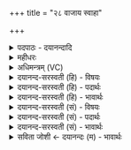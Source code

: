 +++
title = "२८ वाजाय स्वाहा"

+++
<details><summary>पदपाठः - दयानन्दादि</summary>

वाजा॑य। स्वाहा॑। प्र॒स॒वायेति॑ प्रऽस॒वाय॑। स्वाहा॑। अ॒पि॒जाय॑। स्वाहा॑। क्रत॑वे। स्वाहा॑। वस॑वे। स्वाहा॑। अ॒ह॒र्पत॑ये। स्वाहा॑। अह्ने॑। मु॒ग्धाय॑ स्वाहा॑। मु॒ग्धाय॑। वै॒न॒ꣳशि॒नाय॑। स्वाहा॑। वि॒न॒ꣳशिन॒ इति॑ विन॒ꣳशिने॑। आ॒न्त्या॒य॒नाय॑। स्वाहा॑। आन्त्या॑य। भौ॒व॒नाय॑। स्वाहा॑। भुव॑नस्य। पत॑ये। स्वाहा॑। अधि॑पतय॒ इत्यधि॑ऽपतये। स्वाहा॑। प्र॒जाप॑तय॒ इति॑ प्र॒जाऽप॑तये। स्वाहा॑। इ॒यम्। ते॒। राट्। मि॒त्राय॑। य॒न्ता। अ॒सि॒। यम॑नः। ऊ॒र्जे। त्वा॒। वृष्ट्यै॑। त्वा॒। प्र॒जाना॒मिति॑ प्र॒ऽजाना॑म्। त्वा॒। आधि॑पत्या॒येत्याधि॑ऽपत्याय। २८।
</details>

<details><summary>महीधरः</summary>

म० अथ नामग्राहहोमः । तथाच श्रुतिः 'अथ नामग्राहं जुहोति वाजाय स्वाहेत्येतद्वै देवाः सर्वान्कामानाप्त्वाथैतमेव प्रत्यक्षमप्रीणंस्तथैवैतद्यजमानः सर्वान्कामानाप्त्वाथैतमेव प्रत्यक्षं प्रीणाति' (९।३।३।८) इति । वाजोऽन्नं तस्मै स्वाहेति होममन्त्रः । वाजादीनि चैत्रादिमासानां नामानि तन्नाम गृहीत्वा होतव्यमित्यर्थः । अन्नप्राचुर्याच्चैत्रोऽन्नरूपः। प्रसवायानुज्ञारूपाय जलक्रीडादौ अभ्यनुज्ञादानात्प्रसवो वैशाखः । अपिजाय अप्सु जायत इत्यपिजः सप्तम्या अलुक् । जलक्रीडारतत्वादपिजो ज्यैष्ठः । क्रतवे यागरूपाय चातुर्मास्यादियागप्राचुर्यात्क्रतुराषाढः । वसवे वासयति वसुः चातुर्मास्ये यात्रानिषेधाद्वसुः श्रावणः । अहर्पतये दिनस्वामिने सूर्यरूपाय तापकरत्वाद्भाद्रपदस्याहर्पतिवम् । मुग्धायाह्ने तुषारादिना मोहरूपाय दिवसाय तुषारबाहुल्यान्मुग्धमह आश्विनः । अमुग्धाय वैनशिनाय विनश्यतीति विनंशी 'मस्जिनशोर्झलि' (पा. ७।१।६०) इति बाहुलकादझल्यपि नशेर्नुमागमः । विनंश्येव वैनंशिनः स्वार्थे अण् । अल्पघटिकावत्त्वेन विनाशशीलाय कार्तिकाय स्नाननियमादिना पापनाशकत्वादमुग्धाय मोहनिवर्तकाय कार्तिकाय । अविंशिने आन्त्यायनाय न विनश्यतीत्यविनंशी तस्मै विनाशरहिताय । अन्ते सर्वेषां नाशे भवमन्त्यं तदयनं चेत्यन्त्यायनं सत्र भव आन्त्यायनस्तस्मै सर्वनाशेऽप्यवशिष्टाय । अतएवाविनंशिने विष्णुरूपाय मार्गशीर्षाय । 'मासानां मार्गशीर्षोऽहं' (गीता० १० । ३५) इति स्मृतेः आन्त्याय भौवनाय । भुवनानामयं भौवनः अन्ते स्वरूपे भव आन्त्यस्तस्मै । लोकस्वरूपपुष्टिकरत्वात्तत्रभवत्वम् । जाठराग्नेर्दीप्तिकरत्वेन पुष्टिकरत्वं पौषस्य । भुवनस्य भूतजातस्य पतये पालकाय माघाय । स्नानादिना पुण्यजनकत्वेन पालकत्वं माघस्य । अधिपतये अधिकपालकाय फाल्गुनाय वर्षान्तत्वात् प्रजापतये। एवं द्वादशमासाधिष्ठात्रे प्रजापतिनामकाय देवाय । स्वाहेति होमार्थं सर्वत्र । हे अग्ने, इयं ते तव राट् इदं राज्यं यत्र यत्र यागाः क्रियन्ते तत्तवैव राज्यम् । किंच हे अग्ने, त्वं मित्रस्य सख्युर्यजमानस्य यन्ता नियामकोऽसि । षष्ठ्यर्थे चतुर्थी मित्रायेति । कीदृशस्त्वम् । यमनो यमयतीति यमनः अग्निष्टोमादिकर्मसु सर्वान्नियमयन् । अत ऊर्जे विशिष्टान्नरसाय त्वा त्वामभिषिच्चामीति शेषः । तथा वृष्ट्यै वर्षणाय त्वामभिषिञ्चामि । 'अग्नौ प्रास्ताहुतिः सम्यगादित्यमुपतिष्ठते । आदित्याज्जायते वृष्टिर्वृष्टेरन्नं ततः प्रजाः' इति स्मृतेः । ततः प्रजानामाधिपत्याय प्रजास्वामित्वाप्त्यै त्वामभिषिञ्चामि वसोर्धारया । तथा च श्रुतिः 'प्रजानामाधिपत्यायेत्यन्नं वा ऊर्गन्नं वृष्टिरन्नेनैवैनमेतत्प्रीणाति यद्वेवाहेयं ते राण्मित्राय यन्तासि यमन ऊर्जे त्वा वृष्ट्यै त्वा प्रजानां त्वाधिपत्यायेतीदं ते राज्यमभिषिक्तोऽसीत्येतन्मित्रस्य त्वं यन्तासि' (९ । ३ । ३ । १०-११) इति ॥ २८॥  
एकोनत्रिंशी।
</details>

<details><summary>अधिमन्त्रम् (VC)</summary>

- सङ्ग्रामादिविदात्मा देवता
- देवा ऋषयः
- भुरिगाकृतिः, आर्ची बृहती
- पञ्चमः, मध्यमः
</details>

<details><summary>दयानन्द-सरस्वती (हि) - विषयः</summary>

अब कैसी वाणी का स्वीकार करना चाहिये, यह विषय अगले मन्त्र में कहा है ॥
</details>

<details><summary>दयानन्द-सरस्वती (हि) - पदार्थः</summary>

पदार्थान्वयभाषाः -  जिस विद्वान् में (वाजाय) सङ्ग्राम के लिये (स्वाहा) सत्यक्रिया (प्रसवाय) ऐश्वर्य वा सन्तानोत्पत्ति के अर्थ (स्वाहा) पुरुषार्थ बलयुक्त सत्य वाणी (अपिजाय) ग्रहण करने के अर्थ (स्वाहा) उत्तम क्रिया (क्रतवे) विज्ञान के लिये (स्वाहा) योगाभ्यासादि क्रिया (वसवे) निवास के लिये (स्वाहा) धनप्राप्ति कराने हारी क्रिया (अहर्पतये) दिनों के पालन करने के लिये (स्वाहा) कालविज्ञान को देने हारी क्रिया (अह्ने) दिन के लिये वा (मुग्धाय) मूढ़जन के लिये (स्वाहा) वैराग्ययुक्त क्रिया (मुग्धाय) मोह को प्राप्त हुए के लिये (वैनंशिनाय) विनाशी अर्थात् विनष्ट होनेहारे को जो बोध उसके लिये (स्वाहा) सत्य हितोपदेश करनेवाली वाणी (विनंशिने) विनाश होनेवाले स्वभाव के अर्थ वा (आन्त्यायनाय) अन्त में घर जिसका हो उसके लिये (स्वाहा) सत्य वाणी (आन्त्याय) नीच वर्ण में उत्पन्न हुए (भौवनाय) भुवन सम्बन्धी के लिये (स्वाहा) उत्तम उपदेश (भुवनस्य) जिस संसार में सब प्राणीमात्र होते हैं, उसके (पतये) स्वामी के अर्थ (स्वाहा) उत्तम वाणी (अधिपतये) पालनेवालों के अधिष्ठाता के अर्थ (स्वाहा) राजव्यवहार को जनाने हारी क्रिया तथा (प्रजापतये) प्रजा के पालन करनेवाले के अर्थ (स्वाहा) राजधर्म प्रकाश करनेहारी नीति स्वीकार की जाती है तथा जिस (ते) आप को (इयम्) यह (राट्) विशेष प्रकाशमान नीति है और जो (यमनः) अच्छे गुणों के ग्रहणकर्त्ता आप (मित्राय) मित्र के लिये (यन्ता) उचित सत्कार करनेहारे (असि) हैं, उन (त्वा) आप को (ऊर्जे) पराक्रम के लिये (त्वा) आपको (वृष्ट्यै) वर्षा के लिये और (त्वा) आपको (प्रजानाम्) पालन के योग्य प्रजाओं के (आधिपत्याय) अधिपति होने के लिये हम स्वीकार करते हैं ॥२८ ॥
</details>

<details><summary>दयानन्द-सरस्वती (हि) - भावार्थः</summary>

भावार्थभाषाः -  जो मनुष्य धर्मयुक्त वाणी और क्रिया से सहित वर्त्तमान रहते हैं, वे सुखों को प्राप्त होते हैं और जो जितेन्द्रिय होते हैं, वे राज्य के पालन में समर्थ होते हैं ॥२८ ॥
</details>

<details><summary>दयानन्द-सरस्वती (सं) - विषयः</summary>

अथ कीदृशी वाक् स्वीकार्य्येत्याह ॥
</details>

<details><summary>दयानन्द-सरस्वती (सं) - पदार्थः</summary>

पदार्थान्वयभाषाः -  येन विदुषा वाजाय स्वाहा प्रसवाय स्वाहाऽपिजाय स्वाहा क्रतवे स्वाहा वसवे स्वाहाऽहर्पतये स्वाहाऽह्ने मुग्धाय स्वाहा मुग्धाय वैनंशिनाय स्वाहा विनंशिन आन्त्यायनाय स्वाहाऽऽन्त्याय भौवनाय स्वाहा भुवनस्य पतये स्वाहाऽधिपतये स्वाहा प्रजापतये स्वाहा स्वीक्रियते यस्य ते तवेयं राडस्ति यो यमनस्त्वं मित्राय यन्तासि तं त्वा त्वामूर्जे त्वा वृष्ट्यै त्वा प्रजानामाधिपत्याय च वयं स्वीकुर्वीमहि ॥२८ ॥
</details>

<details><summary>दयानन्द-सरस्वती (सं) - भावार्थः</summary>

भावार्थभाषाः -  ये मनुष्या धर्म्यवाक् क्रियाभ्यां सह प्रवर्त्तन्ते, ते सुखानि लभन्ते, ये जितेन्द्रियास्ते राज्यं रक्षितुं शक्नुवन्ति ॥२८ ॥
</details>

<details><summary>सविता जोशी ← दयानन्दः (म) - भावार्थः</summary>

भावार्थभाषाः -  ज्या माणसांची वाणी धर्मयुक्त असून, जे क्रियाशील असतात ते सुखी होतात व जी माणसे जितेंद्रिय असतात ती राज्याचे पालन करण्यास समर्थ असतात.
</details>